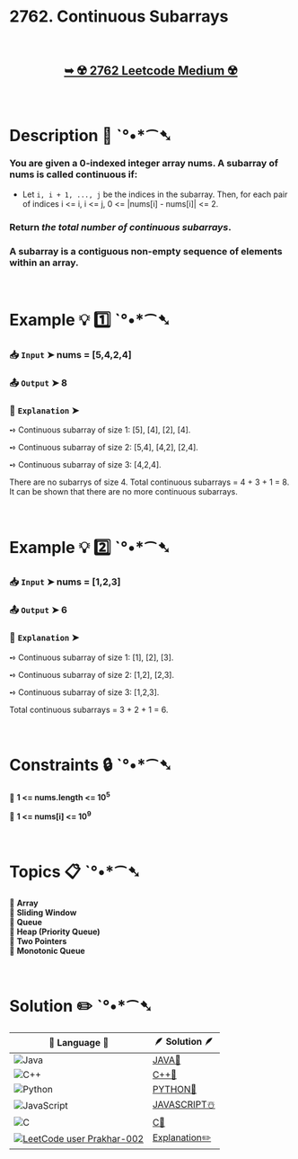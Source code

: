 # 2762. Continuous Subarrays

</br>

<h2 align="center"> 

<a href=""><strong>➥ ☢️ 2762 Leetcode Medium ☢️ </strong></a>
</h2>

</br>

# Description 📜 ˋ°•*⁀➷

### You are given a 0-indexed integer array nums. A subarray of nums is called continuous if:

- Let `i, i + 1, ..., j` be the indices in the subarray. Then, for each pair of indices i <= i<sub></sub>, i<sub></sub> <= j, 0 <= |nums[i<sub></sub>] - nums[i<sub></sub>]| <= 2.

### Return *the total number of continuous subarrays*.

### A subarray is a contiguous non-empty sequence of elements within an array.

</br>

# Example 💡 1️⃣ ˋ°•*⁀➷

  ### 📥 `Input`  ➤ nums = [5,4,2,4]

  ### 📤 `Output`  ➤ 8

  ### 🔦 `Explanation`  ➤ 

➺ Continuous subarray of size 1: [5], [4], [2], [4].

➺ Continuous subarray of size 2: [5,4], [4,2], [2,4].

➺ Continuous subarray of size 3: [4,2,4].

There are no subarrys of size 4.
Total continuous subarrays = 4 + 3 + 1 = 8.
It can be shown that there are no more continuous subarrays.

</br>

# Example 💡 2️⃣ ˋ°•*⁀➷

  ### 📥 `Input` ➤ nums = [1,2,3]

  ### 📤 `Output`  ➤ 6

  ### 🔦 `Explanation` ➤ 

➺ Continuous subarray of size 1: [1], [2], [3].

➺ Continuous subarray of size 2: [1,2], [2,3].

➺ Continuous subarray of size 3: [1,2,3].

Total continuous subarrays = 3 + 2 + 1 = 6.

</br>

# Constraints 🔒 ˋ°•*⁀➷

🔹 **1 <= nums.length <= 10<sup>5</sup>** </br>

🔹 **1 <= nums[i] <= 10<sup>9</sup>** </br>

</br>

# Topics 📋 ˋ°•*⁀➷

🔸 **Array**  </br>
🔸 **Sliding Window**  </br>
🔸 **Queue**  </br>
🔸 **Heap (Priority Queue)**  </br>
🔸 **Two Pointers**  </br>
🔸 **Monotonic Queue**  </br>

</br>

# Solution ✏️ ˋ°•*⁀➷

| 📒 Language 📒  | 🪶 Solution 🪶 |
| ------------- | ------------- |
|  ![Java](https://img.shields.io/badge/java-%23ED8B00.svg?style=for-the-badge&logo=openjdk&logoColor=white)  | [JAVA🍁]() |
|  ![C++](https://img.shields.io/badge/c++-%2300599C.svg?style=for-the-badge&logo=c%2B%2B&logoColor=white)  | [C++🎲]()  |
|  ![Python](https://img.shields.io/badge/python-3670A0?style=for-the-badge&logo=python&logoColor=ffdd54)    | [PYTHON🍰]() |
| ![JavaScript](https://img.shields.io/badge/javascript-%23323330.svg?style=for-the-badge&logo=javascript&logoColor=%23F7DF1E)   | [JAVASCRIPT☃️]() |
|   ![C](https://img.shields.io/badge/c-%2300599C.svg?style=for-the-badge&logo=c&logoColor=white)   | [C💖]()  |
| [![LeetCode user Prakhar-002](https://img.shields.io/badge/dynamic/json?style=for-the-badge&labelColor=black&color=%23ffa116&label=Solved&query=solvedOverTotal&url=https%3A%2F%2Fleetcode-badge.vercel.app%2Fapi%2Fusers%2FPrakhar-002&logo=leetcode&logoColor=yellow)](https://leetcode.com/Prakhar-002/)  | [Explanation✏️]() |


